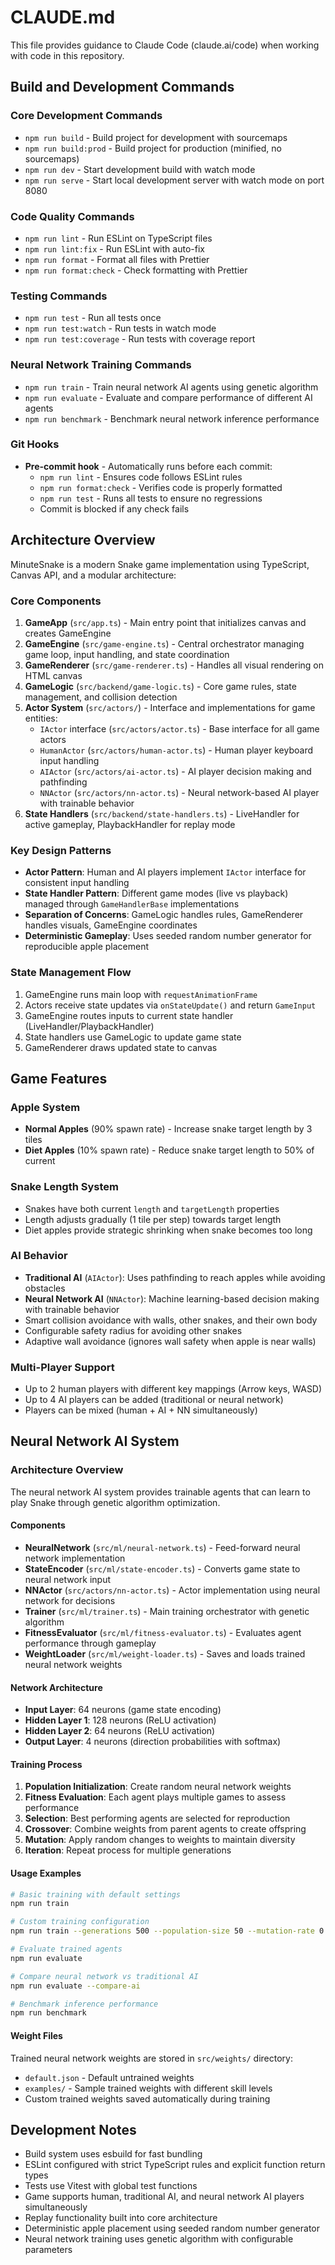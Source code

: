 # CLAUDE.md

This file provides guidance to Claude Code (claude.ai/code) when working with code in this repository.

## Build and Development Commands

### Core Development Commands
- `npm run build` - Build project for development with sourcemaps
- `npm run build:prod` - Build project for production (minified, no sourcemaps)
- `npm run dev` - Start development build with watch mode
- `npm run serve` - Start local development server with watch mode on port 8080

### Code Quality Commands
- `npm run lint` - Run ESLint on TypeScript files
- `npm run lint:fix` - Run ESLint with auto-fix
- `npm run format` - Format all files with Prettier
- `npm run format:check` - Check formatting with Prettier

### Testing Commands
- `npm run test` - Run all tests once
- `npm run test:watch` - Run tests in watch mode
- `npm run test:coverage` - Run tests with coverage report

### Neural Network Training Commands
- `npm run train` - Train neural network AI agents using genetic algorithm
- `npm run evaluate` - Evaluate and compare performance of different AI agents
- `npm run benchmark` - Benchmark neural network inference performance

### Git Hooks
- **Pre-commit hook** - Automatically runs before each commit:
  - `npm run lint` - Ensures code follows ESLint rules
  - `npm run format:check` - Verifies code is properly formatted
  - `npm run test` - Runs all tests to ensure no regressions
  - Commit is blocked if any check fails

## Architecture Overview

MinuteSnake is a modern Snake game implementation using TypeScript, Canvas API, and a modular architecture:

### Core Components

1. **GameApp** (`src/app.ts`) - Main entry point that initializes canvas and creates GameEngine
2. **GameEngine** (`src/game-engine.ts`) - Central orchestrator managing game loop, input handling, and state coordination
3. **GameRenderer** (`src/game-renderer.ts`) - Handles all visual rendering on HTML canvas
4. **GameLogic** (`src/backend/game-logic.ts`) - Core game rules, state management, and collision detection
5. **Actor System** (`src/actors/`) - Interface and implementations for game entities:
   - `IActor` interface (`src/actors/actor.ts`) - Base interface for all game actors
   - `HumanActor` (`src/actors/human-actor.ts`) - Human player keyboard input handling
   - `AIActor` (`src/actors/ai-actor.ts`) - AI player decision making and pathfinding
   - `NNActor` (`src/actors/nn-actor.ts`) - Neural network-based AI player with trainable behavior
6. **State Handlers** (`src/backend/state-handlers.ts`) - LiveHandler for active gameplay, PlaybackHandler for replay mode

### Key Design Patterns

- **Actor Pattern**: Human and AI players implement `IActor` interface for consistent input handling
- **State Handler Pattern**: Different game modes (live vs playback) managed through `GameHandlerBase` implementations
- **Separation of Concerns**: GameLogic handles rules, GameRenderer handles visuals, GameEngine coordinates
- **Deterministic Gameplay**: Uses seeded random number generator for reproducible apple placement

### State Management Flow

1. GameEngine runs main loop with `requestAnimationFrame`
2. Actors receive state updates via `onStateUpdate()` and return `GameInput`
3. GameEngine routes inputs to current state handler (LiveHandler/PlaybackHandler)
4. State handlers use GameLogic to update game state
5. GameRenderer draws updated state to canvas

## Game Features

### Apple System
- **Normal Apples** (90% spawn rate) - Increase snake target length by 3 tiles
- **Diet Apples** (10% spawn rate) - Reduce snake target length to 50% of current

### Snake Length System
- Snakes have both current `length` and `targetLength` properties
- Length adjusts gradually (1 tile per step) towards target length
- Diet apples provide strategic shrinking when snake becomes too long

### AI Behavior
- **Traditional AI** (`AIActor`): Uses pathfinding to reach apples while avoiding obstacles
- **Neural Network AI** (`NNActor`): Machine learning-based decision making with trainable behavior
- Smart collision avoidance with walls, other snakes, and their own body
- Configurable safety radius for avoiding other snakes
- Adaptive wall avoidance (ignores wall safety when apple is near walls)

### Multi-Player Support
- Up to 2 human players with different key mappings (Arrow keys, WASD)
- Up to 4 AI players can be added (traditional or neural network)
- Players can be mixed (human + AI + NN simultaneously)

## Neural Network AI System

### Architecture Overview
The neural network AI system provides trainable agents that can learn to play Snake through genetic algorithm optimization.

#### Components
- **NeuralNetwork** (`src/ml/neural-network.ts`) - Feed-forward neural network implementation
- **StateEncoder** (`src/ml/state-encoder.ts`) - Converts game state to neural network input
- **NNActor** (`src/actors/nn-actor.ts`) - Actor implementation using neural network for decisions
- **Trainer** (`src/ml/trainer.ts`) - Main training orchestrator with genetic algorithm
- **FitnessEvaluator** (`src/ml/fitness-evaluator.ts`) - Evaluates agent performance through gameplay
- **WeightLoader** (`src/ml/weight-loader.ts`) - Saves and loads trained neural network weights

#### Network Architecture
- **Input Layer**: 64 neurons (game state encoding)
- **Hidden Layer 1**: 128 neurons (ReLU activation)
- **Hidden Layer 2**: 64 neurons (ReLU activation)
- **Output Layer**: 4 neurons (direction probabilities with softmax)

#### Training Process
1. **Population Initialization**: Create random neural network weights
2. **Fitness Evaluation**: Each agent plays multiple games to assess performance
3. **Selection**: Best performing agents are selected for reproduction
4. **Crossover**: Combine weights from parent agents to create offspring
5. **Mutation**: Apply random changes to weights to maintain diversity
6. **Iteration**: Repeat process for multiple generations

#### Usage Examples
```bash
# Basic training with default settings
npm run train

# Custom training configuration
npm run train --generations 500 --population-size 50 --mutation-rate 0.05

# Evaluate trained agents
npm run evaluate

# Compare neural network vs traditional AI
npm run evaluate --compare-ai

# Benchmark inference performance
npm run benchmark
```

#### Weight Files
Trained neural network weights are stored in `src/weights/` directory:
- `default.json` - Default untrained weights
- `examples/` - Sample trained weights with different skill levels
- Custom trained weights saved automatically during training

## Development Notes

- Build system uses esbuild for fast bundling
- ESLint configured with strict TypeScript rules and explicit function return types
- Tests use Vitest with global test functions
- Game supports human, traditional AI, and neural network AI players simultaneously
- Replay functionality built into core architecture
- Deterministic apple placement using seeded random number generator
- Neural network training uses genetic algorithm with configurable parameters